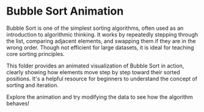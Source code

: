 # Bubble Sort Animation

Bubble Sort is one of the simplest sorting algorithms, often used as an introduction to algorithmic thinking. It works by repeatedly stepping through the list, comparing adjacent elements, and swapping them if they are in the wrong order. Though not efficient for large datasets, it is ideal for teaching core sorting principles.

This folder provides an animated visualization of Bubble Sort in action, clearly showing how elements move step by step toward their sorted positions. It's a helpful resource for beginners to understand the concept of sorting and iteration.

Explore the animation and try modifying the data to see how the algorithm behaves!

